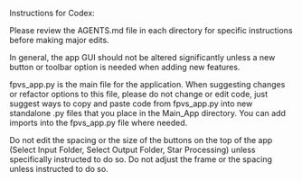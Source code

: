 Instructions for Codex: 

Please review the AGENTS.md file in each directory for specific instructions
before making major edits. 

In general, the app GUI should not be altered significantly unless a new button or
toolbar option is needed when adding new features.

fpvs_app.py is the main file for the application. When suggesting changes or refactor
options to this file, please do not change or edit code, just suggest ways to copy
and paste code from fpvs_app.py into new standalone .py files that you place in 
the Main_App directory. You can add imports into the fpvs_app.py file where needed.

Do not edit the spacing or the size of the buttons on the top of the app (Select Input Folder, Select Output Folder, 
Star Processing) unless specifically instructed to do so. Do not adjust the frame or the spacing unless instructed
to do so. 